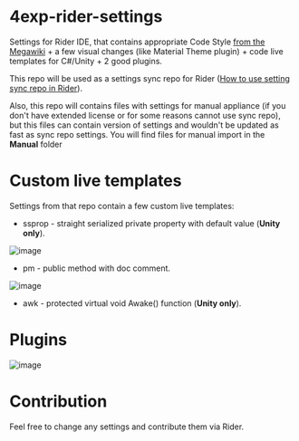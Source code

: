 # 4exp-rider-settings
Settings for Rider IDE, that contains appropriate Code Style [from the Megawiki](https://wiki.4experience.co/doku.php?id=development:zasady_formatowania_kodu) + a few visual changes (like Material Theme plugin) + code live templates for C#/Unity + 2 good plugins.

This repo will be used as a settings sync repo for Rider ([How to use setting sync repo in Rider](https://www.jetbrains.com/help/idea/sharing-your-ide-settings.html)).

Also, this repo will contains files with settings for manual appliance (if you don't have extended license or for some reasons cannot use sync repo), but this files can contain version of settings and wouldn't be updated as fast as sync repo settings. You will find files for manual import in the **Manual** folder

# Custom live templates
Settings from that repo contain a few custom live templates:
* ssprop - straight serialized private property with default value (**Unity only**).

![image](https://user-images.githubusercontent.com/82081115/115120589-8afe9c80-9fae-11eb-9354-d5844380732b.png)

* pm - public method with doc comment.

![image](https://user-images.githubusercontent.com/82081115/115120606-a49fe400-9fae-11eb-9fdc-0bbcc19c0418.png)

* awk - protected virtual void Awake() function (**Unity only**).

# Plugins
![image](https://user-images.githubusercontent.com/82081115/115120657-ecbf0680-9fae-11eb-99d0-b5428bc911d7.png)

# Contribution
Feel free to change any settings and contribute them via Rider.

